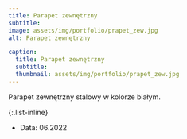 ```yaml
---
title: Parapet zewnętrzny
subtitle:
image: assets/img/portfolio/prapet_zew.jpg
alt: Parapet zewnętrzny

caption:
  title: Parapet zewnętrzny
  subtitle:
  thumbnail: assets/img/portfolio/prapet_zew.jpg
---
```


Parapet zewnętrzny stalowy w kolorze białym.

{:.list-inline}

- Data: 06.2022
